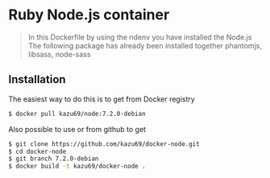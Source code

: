 Ruby Node.js container
====================

> In this Dockerfile by using the ndenv you have installed the Node.js
> The following package has already been installed together
> phantomjs, libsass, node-sass

Installation
-----

The easiest way to do this is to get from Docker registry

```sh
$ docker pull kazu69/node:7.2.0-debian
```

Also possible to use or from github to get

```sh
$ git clone https://github.com/kazu69/docker-node.git
$ cd docker-node
$ git branch 7.2.0-debian
$ docker build -t kazu69/docker-node .
```